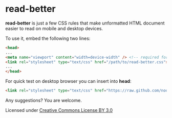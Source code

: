 read-better
===========

**read-better** is just a few CSS rules that make unformatted HTML document easier to read on mobile and desktop devices.

To use it, embed the following two lines:

```html
<head>
...
<meta name="viewport" content="width=device-width" /> <!-- required for mobile devices -->
<link rel="stylesheet" type="text/css" href="/path/to/read-better.css"> <!-- your path to css -->
...
</head>
```

For quick test on desktop browser you can insert into **head**:

```html
<link rel="stylesheet" type="text/css" href="https://raw.github.com/noomorph/read-better/master/stylesheets/read-better.css">
```

Any suggestions? You are welcome.

Licensed under [Creative Commons License BY 3.0](http://creativecommons.org/licenses/by/3.0/)